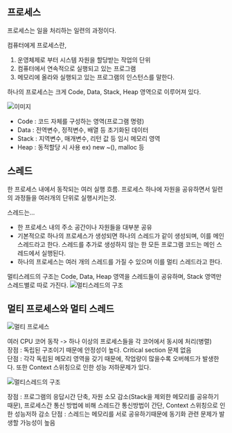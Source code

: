 ## 프로세스
프로세스는 일을 처리하는 일련의 과정이다.  
  
컴퓨터에게 프로세스란, 
1. 운영체제로 부터 시스템 자원을 할당받는 작업의 단위
2. 컴퓨터에서 연속적으로 실행되고 있는 프로그램
3. 메모리에 올라와 실행되고 있는 프로그램의 인스턴스를 말한다.

하나의 프로세스는 크게 Code, Data, Stack, Heap 영역으로 이루어져 있다.  
  
![이미지](https://img1.daumcdn.net/thumb/R1280x0/?scode=mtistory2&fname=https%3A%2F%2Fblog.kakaocdn.net%2Fdn%2FcarpYF%2FbtqBBVC4OfH%2FXPDhK0kHukAupHu85JZsU1%2Fimg.png)
- Code : 코드 자체를 구성하는 영역(프로그램 명령)
- Data : 전역변수, 정적변수, 배열 등 초기화된 데이터
- Stack : 지역변수, 매개변수, 리턴 값 등 임시 메모리 영역
- Heap : 동적할당 시 사용 ex) new ~(), malloc 등

  
## 스레드
한 프로세스 내에서 동작되는 여러 실행 흐름.
프로세스 하나에 자원을 공유하면서 일련의 과정들을 여러개의 단위로 실행시키는것.  

스레드는...
- 한 프로세스 내의 주소 공간이나 자원들을 대부분 공유
- 기본적으로 하나의 프로세스가 생성되면 하나의 스레드가 같이 생성되며, 이를 메인스레드라고 한다. 스레드를 추가로 생성하지 않는 한 모든 프로그램 코드는 메인 스레드에서 실행된다.
- 하나의 프로세스는 여러 개의 스레드를 가질 수 있으며 이를 멀티 스레드라고 한다.

멀티스레드의 구조는 Code, Data, Heap 영역을 스레드들이 공유하며, Stack 영역만 스레드별로 따로 가진다.
![멀티스레드의 구조](https://img1.daumcdn.net/thumb/R1280x0/?scode=mtistory2&fname=https%3A%2F%2Fblog.kakaocdn.net%2Fdn%2Fc03dAx%2FbtqBEz6o9Lb%2FiCB5si14jlPNFXT5701sx1%2Fimg.png)
  
## 멀티 프로세스와 멀티 스레드
![멀티 프로세스](https://img1.daumcdn.net/thumb/R1280x0/?scode=mtistory2&fname=https%3A%2F%2Fblog.kakaocdn.net%2Fdn%2FApUCF%2FbtqBD1a0SBH%2Fi05f8OsvEVM1gayzod7HRK%2Fimg.png)

여러 CPU 코어 동작 -> 하나 이상의 프로세스들을 각 코어에서 동시에 처리(병렬)   
장점 : 독립된 구조이기 때문에 안정성이 높다. Critical section 문제 없음   
단점 : 각각 독립된 메모리 영역을 갖기 때문에, 작업량이 많을수록 오버헤드가 발생한다. 또한 Context 스위칭으로 인한 성능 저하문제가 있다.   
   
![멀티스레드의 구조](https://img1.daumcdn.net/thumb/R1280x0/?scode=mtistory2&fname=https%3A%2F%2Fblog.kakaocdn.net%2Fdn%2FbuHX3v%2FbtqBBUc8DLD%2FhsXLhRppL5L9TZfUNXzXtk%2Fimg.png)
   
장점 : 프로그램의 응답시간 단축, 자원 소모 감소(Stack을 제외한 메모리를 공유하기 때문), 프로세스간 통신 방법에 비해 스레드간 통신방법이 간단, Context 스위칭으로 인한 성능저하 감소
단점 : 스레드는 메모리를 서로 공유하기때문에 동기화 관련 문제가 발생할 가능성이 높음
